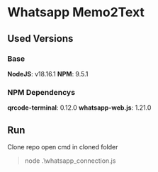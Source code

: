 # Whatsapp Memo2Text

## Used Versions
### Base
**NodeJS**: v18.16.1
**NPM**: 9.5.1

### NPM Dependencys
**qrcode-terminal**: 0.12.0
**whatsapp-web.js**: 1.21.0

## Run

Clone repo
open cmd in cloned folder
> node .\whatsapp_connection.js